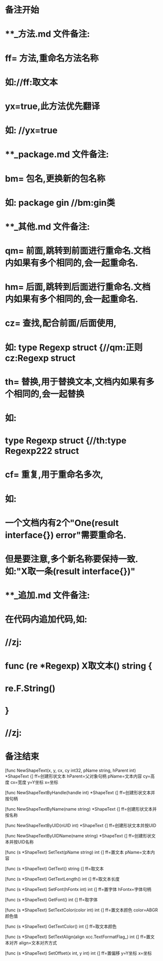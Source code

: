 # 备注开始
# **_方法.md 文件备注:
# ff= 方法,重命名方法名称
# 如://ff:取文本
#
# yx=true,此方法优先翻译
# 如: //yx=true

# **_package.md 文件备注:
# bm= 包名,更换新的包名称 
# 如: package gin //bm:gin类

# **_其他.md 文件备注:
# qm= 前面,跳转到前面进行重命名.文档内如果有多个相同的,会一起重命名.
# hm= 后面,跳转到后面进行重命名.文档内如果有多个相同的,会一起重命名.
# cz= 查找,配合前面/后面使用,
# 如: type Regexp struct {//qm:正则 cz:Regexp struct
#
# th= 替换,用于替换文本,文档内如果有多个相同的,会一起替换
# 如:
# type Regexp struct {//th:type Regexp222 struct
#
# cf= 重复,用于重命名多次,
# 如: 
# 一个文档内有2个"One(result interface{}) error"需要重命名.
# 但是要注意,多个新名称要保持一致. 如:"X取一条(result interface{})"

# **_追加.md 文件备注:
# 在代码内追加代码,如:
# //zj:
# func (re *Regexp) X取文本() string { 
# re.F.String()
# }
# //zj:
# 备注结束

[func NewShapeText(x, y, cx, cy int32, pName string, hParent int) *ShapeText {]
ff=创建形状文本
hParent=父对象句柄
pName=文本内容
cy=高度
cx=宽度
y=Y坐标
x=坐标

[func NewShapeTextByHandle(handle int) *ShapeText {]
ff=创建形状文本并按句柄

[func NewShapeTextByName(name string) *ShapeText {]
ff=创建形状文本并按名称

[func NewShapeTextByUID(nUID int) *ShapeText {]
ff=创建形状文本并按UID

[func NewShapeTextByUIDName(name string) *ShapeText {]
ff=创建形状文本并按UID名称

[func (s *ShapeText) SetText(pName string) int {]
ff=置文本
pName=文本内容

[func (s *ShapeText) GetText() string {]
ff=取文本

[func (s *ShapeText) GetTextLength() int {]
ff=取文本长度

[func (s *ShapeText) SetFont(hFontx int) int {]
ff=置字体
hFontx=字体句柄

[func (s *ShapeText) GetFont() int {]
ff=取字体

[func (s *ShapeText) SetTextColor(color int) int {]
ff=置文本颜色
color=ABGR颜色值

[func (s *ShapeText) GetTextColor() int {]
ff=取文本颜色

[func (s *ShapeText) SetTextAlign(align xcc.TextFormatFlag_) int {]
ff=置文本对齐
align=文本对齐方式

[func (s *ShapeText) SetOffset(x int, y int) int {]
ff=置偏移
y=Y坐标
x=坐标
